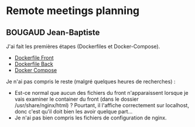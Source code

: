 # Remote meetings planning

## BOUGAUD Jean-Baptiste

J'ai fait les premières étapes (Dockerfiles et Docker-Compose).
- [Dockerfile Front](/front/Dockerfile)
- [Dockerfile Back](/api/Dockerfile)
- [Docker Compose](/api/docker-compose.yaml)

Je n'ai pas compris le reste (malgré quelques heures de recherches) :
- Est-ce normal que aucun des fichiers du front n'apparaissent lorsque je vais examiner le container du front (dans le dossier /usr/share/nginx/html) ? Pourtant, il l'affiche correctement sur localhost, donc c'est qu'il doit bien les avoir quelque part...
- Je n'ai pas bien compris les fichiers de configuration de nginx.